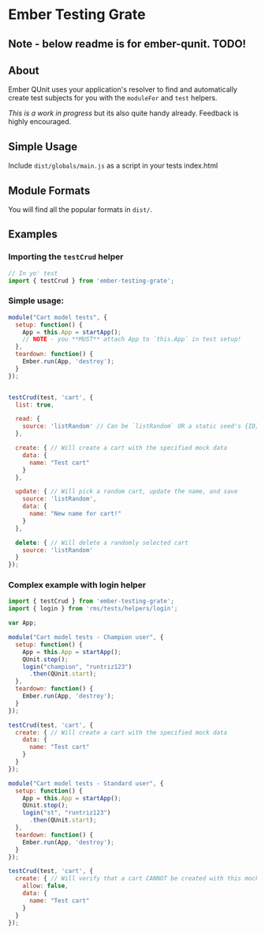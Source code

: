 Ember Testing Grate
===========

## Note - below readme is for ember-qunit. TODO!

About
-----

Ember QUnit uses your application's resolver to find and automatically
create test subjects for you with the `moduleFor` and `test` helpers.

*This is a work in progress* but its also quite handy already. Feedback
is highly encouraged.

Simple Usage
------------

Include `dist/globals/main.js` as a script in your tests index.html

Module Formats
--------------

You will find all the popular formats in `dist/`.

Examples
--------

### Importing the `testCrud` helper

```js
// In yo' test
import { testCrud } from 'ember-testing-grate';
```

### Simple usage:

```js
module("Cart model tests", {
  setup: function() {
    App = this.App = startApp();
    // NOTE - you **MUST** attach App to `this.App` in test setup!
  },
  teardown: function() {
    Ember.run(App, 'destroy');
  }
});


testCrud(test, 'cart', {
  list: true,

  read: {
    source: 'listRandom' // Can be `listRandom` OR a static seed's {ID}
  },

  create: { // Will create a cart with the specified mock data
    data: {
      name: "Test cart"
    }
  },

  update: { // Will pick a random cart, update the name, and save
    source: 'listRandom',
    data: {
      name: "New name for cart!"
    }
  },

  delete: { // Will delete a randomly selected cart
    source: 'listRandom'
  }
});
```

### Complex example with login helper

```js
import { testCrud } from 'ember-testing-grate';
import { login } from 'rms/tests/helpers/login';

var App;

module("Cart model tests - Champion user", {
  setup: function() {
    App = this.App = startApp();
    QUnit.stop();
    login("champion", "runtriz123")
      .then(QUnit.start);
  },
  teardown: function() {
    Ember.run(App, 'destroy');
  }
});

testCrud(test, 'cart', {
  create: { // Will create a cart with the specified mock data
    data: {
      name: "Test cart"
    }
  }
});

module("Cart model tests - Standard user", {
  setup: function() {
    App = this.App = startApp();
    QUnit.stop();
    login("st", "runtriz123")
      .then(QUnit.start);
  },
  teardown: function() {
    Ember.run(App, 'destroy');
  }
});

testCrud(test, 'cart', {
  create: { // Will verify that a cart CANNOT be created with this mock data
    allow: false,
    data: {
      name: "Test cart"
    }
  }
});

```
